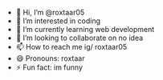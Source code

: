 - 👋 Hi, I’m @roxtaar05
- 👀 I’m interested in coding
- 🌱 I’m currently learning web development
- 💞️ I’m looking to collaborate on no idea
- 📫 How to reach me ig/ roxtaar05
- 😄 Pronouns: roxtaar
- ⚡ Fun fact: im funny

<!---
roxtaar05/roxtaar05 is a ✨ special ✨ repository because its `README.md` (this file) appears on your GitHub profile.
You can click the Preview link to take a look at your changes.
--->
